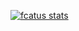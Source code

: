 [![fcatus stats](https://github-readme-stats.vercel.app/api?username=Alyetama&show_icons=true&hide=issues,stars&hide_rank=false&include_all_commits=true&count_private=true&theme=tokyonight)](https://github.com/fcatus)
